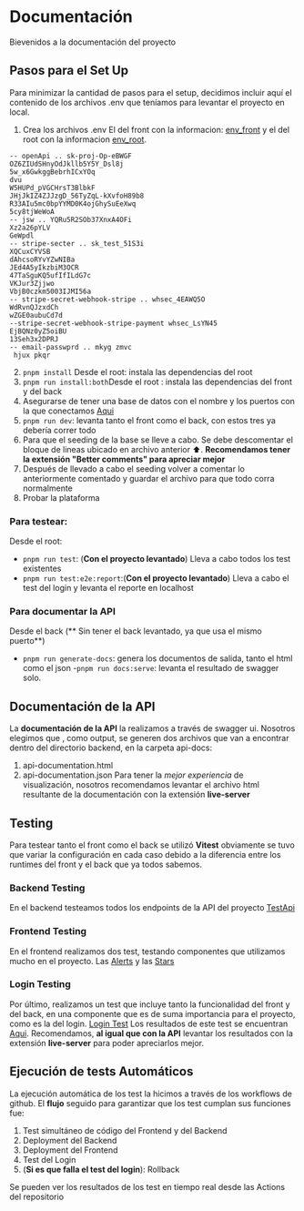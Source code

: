 # Documentación

Bievenidos a la documentación del proyecto

## Pasos para el Set Up

Para minimizar la cantidad de pasos para el setup, decidimos incluir aquí el contenido de los archivos .env que teníamos para levantar el proyecto en local.

1. Crea los archivos .env El del front con la informacion: [env_front](./README-front.md) y el del root con la informacion [env_root](./README-root.md).

```
-- openApi .. sk-proj-Op-eBWGF
OZ6ZIUdSHnyOdJkllb5Y5Y_Dsl8j
5w_x6GwkggBebrhICxYOq
dvu
W5HUPd_pVGCHrsT3BlbkF
JHjJkIZ4ZJJzgD_56TyZqL-kXvfoH89b8
R33AIu5mc0bpYYMD0K4ojGhySuEeXwq
5cy8tjWeWoA
-- jsw .. YQRu5R2SOb37XnxA4OFi
Xz2a26pYLV
GeWpdl
-- stripe-secter .. sk_test_51S3i
XQCuxCYVSB
dAhcsoRYvYZwNIBa
JEd4A5yIkzbiM3OCR
47TaSguKQ5ufIfILdG7c
VKJur3Zjjwo
VbjB0czkm5003IJMI56a
-- stripe-secret-webhook-stripe .. whsec_4EAWQ5O
WdRvnQJzxdCh
wZGE0aubuCd7d
--stripe-secret-webhook-stripe-payment whsec_LsYN45
EjBQNz0yZ5oiBU
13Seh3x2DPRJ
-- email-passwprd .. mkyg zmvc
 hjux pkqr
```

2. `pnpm install` Desde el root: instala las dependencias del root
3. `pnpm run install:both`Desde el root : instala las dependencias del front y del back
4. Asegurarse de tener una base de datos con el nombre y los puertos con la que conectamos [Aqui](../backend/src/shared/db/orm.ts)
5. `pnpm run dev`: levanta tanto el front como el back, con estos tres ya debería correr todo
6. Para que el seeding de la base se lleve a cabo. Se debe descomentar el bloque de lineas ubicado en archivo anterior ⬆️. **Recomendamos tener la extensión "Better comments" para apreciar mejor**
7. Después de llevado a cabo el seeding volver a comentar lo anteriormente comentado y guardar el archivo para que todo corra normalmente
8. Probar la plataforma

### Para testear:

Desde el root:

- `pnpm run test`: (**Con el proyecto levantado**) Lleva a cabo todos los test existentes
- `pnpm run test:e2e:report`:(**Con el proyecto levantado**) Lleva a cabo el test del login y levanta el reporte en localhost

### Para documentar la API

Desde el back
(** Sin tener el back levantado, ya que usa el mismo puerto**)

- `pnpm run generate-docs`: genera los documentos de salida, tanto el html como el json -`pnpm run docs:serve`: levanta el resultado de swagger solo.

## Documentación de la API

La **documentación de la API** la realizamos a través de swagger ui. Nosotros elegimos que , como output, se generen dos archivos que van a encontrar dentro del directorio backend, en la carpeta api-docs:

1. api-documentation.html
2. api-documentation.json
   Para tener la _mejor experiencia_ de visualización, nosotros recomendamos levantar el archivo html resultante de la documentación con la extensión **live-server**

## Testing

Para testear tanto el front como el back se utilizó **Vitest** obviamente se tuvo que variar la configuración en cada caso debido a la diferencia entre los runtimes del front y el back que ya todos sabemos.

### Backend Testing

En el backend testeamos todos los endpoints de la API del proyecto [TestApi](../backend/test/api.test.ts)

### Frontend Testing

En el frontend realizamos dos test, testando componentes que utilizamos mucho en el proyecto. Las [Alerts](../frontend/src/components/Alerts/Alerts.test.tsx) y las [Stars](../frontend/src/components/stars/Stars.test.tsx)

### Login Testing

Por último, realizamos un test que incluye tanto la funcionalidad del front y del back, en una componente que es de suma importancia para el proyecto, como es la del login. [Login Test](../pw_tests/login.test.ts)
Los resultados de este test se encuentran [Aqui](../frontend/playwright-report/index.html). Recomendamos, **al igual que con la API** levantar los resultados con la extensión **live-server** para poder apreciarlos mejor.

## Ejecución de tests Automáticos

La ejecución automática de los test la hicimos a través de los workflows de github. El **flujo** seguido para garantizar que los test cumplan sus funciones fue:

1. Test simultáneo de código del Frontend y del Backend
2. Deployment del Backend
3. Deployment del Frontend
4. Test del Login
5. (**Si es que falla el test del login**): Rollback

Se pueden ver los resultados de los test en tiempo real desde las Actions del repositorio
